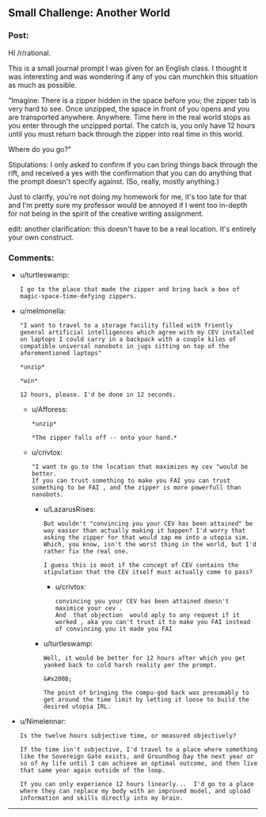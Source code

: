## Small Challenge: Another World

### Post:

Hi /r/rational.

This is a small journal prompt I was given for an English class. I thought it was interesting and was wondering if any of you can munchkin this situation as much as possible.

"Imagine: There is a zipper hidden in the space before you; the zipper tab is very hard to see. Once unzipped, the space in front of you opens and you are transported anywhere. Anywhere. Time here in the real world stops as you enter through the unzipped portal. The catch is, you only have 12 hours until you must return back through the zipper into real time in this world.

Where do you go?"

Stipulations: I only asked to confirm if you can bring things back through the rift, and received a yes with the confirmation that you can do anything that the prompt doesn't specify against. (So, really, mostly anything.)

Just to clarify, you're not doing my homework for me, it's too late for that and I'm pretty sure my professor would be annoyed if I went too in-depth for not being in the spirit of the creative writing assignment.

edit: another clarification: this doesn't have to be a real location. It's entirely your own construct.

### Comments:

- u/turtleswamp:
  ```
  I go to the place that made the zipper and bring back a box of magic-space-time-defying zippers.
  ```

- u/melmonella:
  ```
  "I want to travel to a storage facility filled with friently general artificial intelligences which agree with my CEV installed on laptops I could carry in a backpack with a couple kilos of compatible universal nanobots in jugs sitting on top of the aforementioned laptops"

  *unzip*

  *win*

  12 hours, please. I'd be done in 12 seconds.
  ```

  - u/Afforess:
    ```
    *unzip*

    *The zipper falls off -- onto your hand.*
    ```

  - u/crivtox:
    ```
    "I want to go to the location that maximizes my cev "would be better.
    If you can trust something to make you FAI you can trust something to be FAI , and the zipper is more powerfull than nanobots.
    ```

    - u/LazarusRises:
      ```
      But wouldn't "convincing you your CEV has been attained" be way easier than actually making it happen? I'd worry that asking the zipper for that would zap me into a utopia sim. Which, you know, isn't the worst thing in the world, but I'd rather fix the real one.

      I guess this is moot if the concept of CEV contains the stipulation that the CEV itself must actually come to pass?
      ```

      - u/crivtox:
        ```
        convincing you your CEV has been attained doesn't maximice your cev .
        And  that objection  would aply to any request if it worked , aka you can't trust it to make you FAI instead of convincing you it made you FAI
        ```

    - u/turtleswamp:
      ```
      Well, it would be better for 12 hours after which you get yanked back to cold harsh reality per the prompt.

      &#x200B;

      The point of bringing the compu-god back was presumably to get around the time limit by letting it loose to build the desired utopia IRL.
      ```

- u/Nimelennar:
  ```
  Is the twelve hours subjective time, or measured objectively?

  If the time isn't subjective, I'd travel to a place where something like the Sovereign Gate exists, and Groundhog Day the next year or so of my life until I can achieve an optimal outcome, and then live that same year again outside of the loop.

  If you can only experience 12 hours linearly...  I'd go to a place where they can replace my body with an improved model, and upload information and skills directly into my brain.
  ```

---

